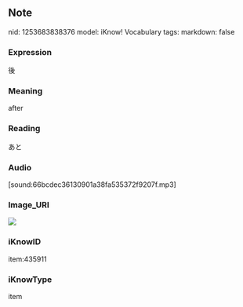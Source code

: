 ## Note
nid: 1253683838376
model: iKnow! Vocabulary
tags: 
markdown: false

### Expression
後

### Meaning
after

### Reading
あと

### Audio
[sound:66bcdec36130901a38fa535372f9207f.mp3]

### Image_URI
<img src="043595c89769b50c8f8490f0b51c7b6a.jpg">

### iKnowID
item:435911

### iKnowType
item
